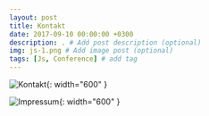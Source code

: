 ```yaml
---
layout: post
title: Kontakt
date: 2017-09-10 00:00:00 +0300
description: . # Add post description (optional)
img: js-1.png # Add image post (optional)
tags: [Js, Conference] # add tag
---
```


![Kontakt]({{site.baseurl}}/assets/img/Kontakt.jpg){: width="600" }

![Impressum]({{site.baseurl}}/assets/img/impressum.jpg){: width="600" }
